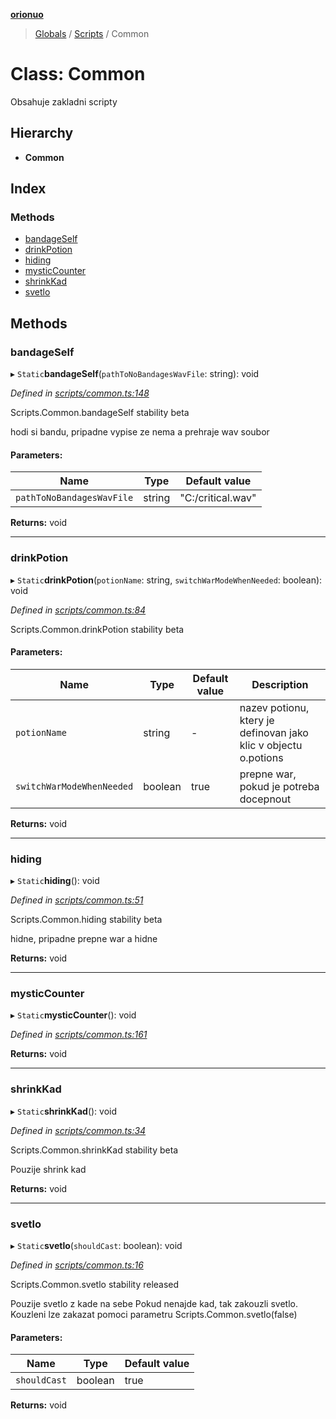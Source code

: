 **[orionuo](../README.md)**

> [Globals](../globals.md) / [Scripts](../modules/scripts.md) / Common

# Class: Common

Obsahuje zakladni scripty

## Hierarchy

* **Common**

## Index

### Methods

* [bandageSelf](scripts.common.md#bandageself)
* [drinkPotion](scripts.common.md#drinkpotion)
* [hiding](scripts.common.md#hiding)
* [mysticCounter](scripts.common.md#mysticcounter)
* [shrinkKad](scripts.common.md#shrinkkad)
* [svetlo](scripts.common.md#svetlo)

## Methods

### bandageSelf

▸ `Static`**bandageSelf**(`pathToNoBandagesWavFile`: string): void

*Defined in [scripts/common.ts:148](https://github.com/msviha/orionuo/blob/f4a5ce9/src/scripts/common.ts#L148)*

Scripts.Common.bandageSelf
stability beta

hodi si bandu, pripadne vypise ze nema a prehraje wav soubor

#### Parameters:

Name | Type | Default value |
------ | ------ | ------ |
`pathToNoBandagesWavFile` | string | "C:/critical.wav" |

**Returns:** void

___

### drinkPotion

▸ `Static`**drinkPotion**(`potionName`: string, `switchWarModeWhenNeeded`: boolean): void

*Defined in [scripts/common.ts:84](https://github.com/msviha/orionuo/blob/f4a5ce9/src/scripts/common.ts#L84)*

Scripts.Common.drinkPotion
stability beta

#### Parameters:

Name | Type | Default value | Description |
------ | ------ | ------ | ------ |
`potionName` | string | - | nazev potionu, ktery je definovan jako klic v objectu o.potions |
`switchWarModeWhenNeeded` | boolean | true | prepne war, pokud je potreba docepnout  |

**Returns:** void

___

### hiding

▸ `Static`**hiding**(): void

*Defined in [scripts/common.ts:51](https://github.com/msviha/orionuo/blob/f4a5ce9/src/scripts/common.ts#L51)*

Scripts.Common.hiding
stability beta

hidne, pripadne prepne war a hidne

**Returns:** void

___

### mysticCounter

▸ `Static`**mysticCounter**(): void

*Defined in [scripts/common.ts:161](https://github.com/msviha/orionuo/blob/f4a5ce9/src/scripts/common.ts#L161)*

**Returns:** void

___

### shrinkKad

▸ `Static`**shrinkKad**(): void

*Defined in [scripts/common.ts:34](https://github.com/msviha/orionuo/blob/f4a5ce9/src/scripts/common.ts#L34)*

Scripts.Common.shrinkKad
stability beta

Pouzije shrink kad

**Returns:** void

___

### svetlo

▸ `Static`**svetlo**(`shouldCast`: boolean): void

*Defined in [scripts/common.ts:16](https://github.com/msviha/orionuo/blob/f4a5ce9/src/scripts/common.ts#L16)*

Scripts.Common.svetlo
stability released

Pouzije svetlo z kade na sebe
Pokud nenajde kad, tak zakouzli svetlo.
Kouzleni lze zakazat pomoci parametru Scripts.Common.svetlo(false)

#### Parameters:

Name | Type | Default value |
------ | ------ | ------ |
`shouldCast` | boolean | true |

**Returns:** void
